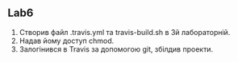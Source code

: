 ## Lab6

1. Створив файл .travis.yml та travis-build.sh в 3й лабораторнiй.
2. Надав йому доступ chmod.
3. Залогiнився в Travis за допомогою git, збiлдив проекти.
